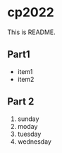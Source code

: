 # cp2022

This is README.

## Part1
- item1
- item2

## Part 2
1. sunday
1. moday
1. tuesday
1. wednesday
